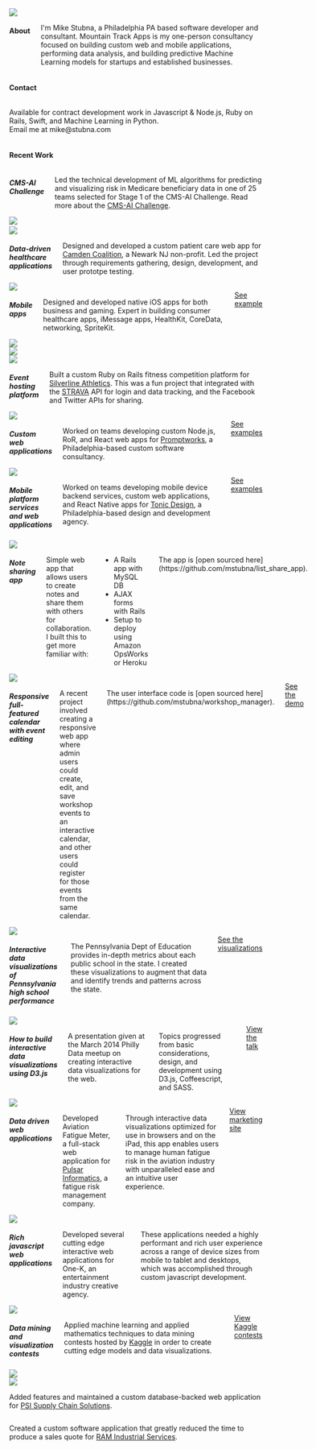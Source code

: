 <div class="container">
  <div class="row header">
  	<div class="medium-6 small-12 columns">
  	  <img src='images/logo_med_no_bg.png'>
  	</div>
  	<div class="medium-5 small-12 medium-offset-1 columns">
  	  <h4>About</h4>
  	  <p>I'm Mike Stubna, a Philadelphia PA based software developer and consultant. Mountain Track Apps is my one-person consultancy focused on building custom web and mobile applications, performing data analysis, and building predictive Machine Learning models for startups and established businesses.
  	</div>
  </div>

  <div class="row">
    <div class="small-12 columns">
      <h4>Contact</h4>
    </div>
  </div>
  <div class="row contact">
    <div class="small-12 columns">
      <p>Available for contract development work in Javascript & Node.js, Ruby on Rails, Swift, and Machine Learning in Python.<br>
      Email me at <span>mike@stubna.com</span></p>
    </div>
  </div>

  <div class="row">
    <div class="small-12 columns">
      <h4>Recent Work</h4>
    </div>
  </div>

  <div class="project row">
    <div class="small-12 medium-6 columns">
      <h5>CMS-AI Challenge</h5>
      <p>Led the technical development of ML algorithms for predicting and visualizing risk in Medicare beneficiary data in one of 25 teams selected for Stage 1 of the CMS-AI Challenge. Read more about the <a href="https://innovation.cms.gov/initiatives/artificial-intelligence-health-outcomes-challenge/">CMS-AI Challenge</a>.</p>
    </div>
    <div class="small-8 medium-4 columns">
      <a href='images/cms_ai_1.png' target='_blank'>
        <img src='images/cms_ai_1.png'>
      </a>
    </div>
    <div class="small-4 medium-2 columns">
      <a href='images/cms_ai_2.png' target='_blank'>
        <img src='images/cms_ai_2.png' style='padding-top:3px;'>
      </a>
    </div>
  </div>

  <div class="project row">
    <div class="small-12 medium-8 columns">
      <h5>Data-driven healthcare applications</h5>
      <p>Designed and developed a custom patient care web app for <a href="https://www.camdenhealth.org/">Camden Coalition</a>, a Newark NJ non-profit. Led the project through requirements gathering, design, development, and user prototpe testing.</p>
    </div>
    <div class="small-12 medium-4 columns">
      <a href="https://www.camdenhealth.org/" target="_blank"><img src='images/timelines_app.png'></a>
    </div>
  </div>

  <div class="project row">
    <div class="small-12 medium-6 columns">
      <h5>Mobile apps</h5>
      <p>Designed and developed native iOS apps for both business and gaming. Expert in building consumer healthcare apps, iMessage apps, HealthKit, CoreData, networking, SpriteKit.</p>
      <a href="http://wordl.es/" target="_blank" class="button small radius">See example</a>
    </div>
    <div class="small-4 medium-2 columns">
      <img src='images/ios_1.png'/>
    </div>
    <div class="small-4 medium-2 columns">
      <img src='images/ios_2.png'/>
    </div>
    <div class="small-4 medium-2 columns">
      <a href="http://wordl.es/" target="_blank">
        <img src='images/ios_3.png'/>
      </a>
    </div>
  </div>

  <div class="project row">
    <div class="small-12 medium-7 columns">
      <h5>Event hosting platform</h5>
      <p>Built a custom Ruby on Rails fitness competition platform for <a href="https://www.silverlineathletics.com">Silverline Athletics</a>. This was a fun project that integrated with the <a href="https://www.strava.com/" target="_blank">STRAVA</a> API for login and data tracking, and the Facebook and Twitter APIs for sharing.</p>
    </div>
    <div class="small-12 medium-5 columns">
      <img src='images/silverline.png'>
    </div>
  </div>

  <div class="project row">
    <div class="small-12 medium-7 columns">
      <h5>Custom web applications</h5>
      <p>Worked on teams developing custom Node.js, RoR, and React web apps for <a href="https://www.promptworks.com/">Promptworks</a>, a Philadelphia-based custom software consultancy.</p>
      <a href="https://www.promptworks.com/" target="_blank" class="button small radius">See examples</a>
    </div>
    <div class="small-12 medium-5 columns">
      <a href="https://www.promptworks.com/" target="_blank"><img src='images/promptworks.png'></a>
    </div>
  </div>

  <div class="project row">
    <div class="small-12 medium-7 columns">
      <h5>Mobile platform services and web applications</h5>
      <p>Worked on teams developing mobile device backend services, custom web applications, and React Native apps for <a href="http://tonicdesign.com/">Tonic Design</a>, a Philadelphia-based design and development agency.</p>
      <a href="http://tonicdesign.com/" target="_blank" class="button small radius">See examples</a>
    </div>
    <div class="small-12 medium-5 columns">
      <a href="http://tonicdesign.com/" target="_blank"><img src='images/tonic.png'></a>
    </div>
  </div>

  <div class="project row">
    <div class="small-12 medium-7 columns">
      <h5>Note sharing app</h5>
      <p>
        Simple web app that allows users to create notes and share them with others for collaboration. I built this to get more familiar with:
      </p>
      <ul>
        <li>A Rails app with MySQL DB</li>
        <li>AJAX forms with Rails</li>
        <li>Setup to deploy using Amazon OpsWorks or Heroku</li>
      </ul>
      <p>
        The app is [open sourced here](https://github.com/mstubna/list_share_app).
      </p>
    </div>
    <div class="small-12 medium-5 columns">
      <a href="http://sharemynotes.co"><img src='images/note_share_app.png'></a>
    </div>
  </div>

  <div class="project row">
    <div class="small-12 medium-7 columns">
      <h5>Responsive full-featured calendar with event editing</h5>
      <p>
        A recent project involved creating a responsive web app where admin users could create, edit, and save workshop events to an interactive calendar, and other users could register for those events from the same calendar.
      </p>
      <p>
        The user interface code is [open sourced here](https://github.com/mstubna/workshop_manager).
      </p>
      <a href="http://workshopmanager.s3-website-us-east-1.amazonaws.com" class="button small radius">See the demo</a>
    </div>
    <div class="small-12 medium-5 columns">
      <a href="http://workshopmanager.s3-website-us-east-1.amazonaws.com"><img src='images/workshop_manager.png'></a>
    </div>
  </div>

  <div class="project row">
    <div class="small-12 medium-7 columns">
      <h5>Interactive data visualizations of Pennsylvania high school performance</h5>
      <p>
        The Pennsylvania Dept of Education provides in-depth metrics about each public school in the state. I created these visualizations to augment that data and identify trends and patterns across the state.
      </p>
      <a href="pa_schools" class="button small radius">See the visualizations</a>
    </div>
    <div class="small-12 medium-5 columns">
      <a href="pa_schools"><img src='images/pa_schools.png'></a>
    </div>
  </div>

  <div class="project row">
    <div class="small-12 medium-7 columns">
      <h5>How to build interactive data visualizations using D3.js</h5>
      <p>A presentation given at the March 2014 Philly Data meetup on creating interactive data visualizations for the web.</p>
      <p>Topics progressed from basic considerations, design, and development using D3.js, Coffeescript, and SASS.</p>
      <a href="data_viz" class="button small radius">View the talk</a>
    </div>
    <div class="small-12 medium-5 columns">
      <a href="data_viz"><img src='images/data_viz_3.png'></a>
    </div>
  </div>

  <div class="project row">
    <div class="small-12 medium-7 columns">
      <h5>Data driven web applications</h5>
      <p>Developed Aviation Fatigue Meter, a full-stack web application for <a href="http://pulsarinformatics.com" target="_blank">Pulsar Informatics</a>, a fatigue risk management company.</p>
      <p>Through interactive data visualizations optimized for use in browsers and on the iPad, this app enables users to manage human fatigue risk in the aviation industry with unparalleled ease and an intuitive user experience.</p>
      <a href="https://pulsarinformatics.com/products/aviation" target="_blank" class="button small radius">View marketing site</a>
    </div>
    <div class="small-12 left medium-4 columns">
      <a href="https://pulsarinformatics.com/products/aviation" target="_blank"><img src='images/fatigue_meter.png'></a>
    </div>
  </div>

  <div class="project row">
    <div class="small-12 medium-7 columns">
      <h5>Rich javascript web applications</h5>
      <p>Developed several cutting edge interactive web applications for One-K, an entertainment industry creative agency.</p>
      <p>These applications needed a highly performant and rich user experience across a range of device sizes from mobile to tablet and desktops, which was accomplished through custom javascript development.</p>
    </div>
    <div class="small-12 medium-5 columns">
      <img src='images/one_k_mos.png'>
    </div>
  </div>

  <div class="project row">
    <div class="small-12 medium-4 columns">
      <h5>Data mining and visualization contests</h5>
    	<p>Applied machine learning and applied mathematics techniques to data mining contests hosted by <a href="http://www.kaggle.com" target="_blank">Kaggle</a> in order to create cutting edge models and data visualizations.</p>
      <a href="http://www.kaggle.com/users/50679/mike-stubna" target="_blank" class="button small radius">View Kaggle contests</a>
    </div>
    <div class="small-6 medium-4 columns">
      <a href="https://www.kaggle.com/c/harvard-business-review-vision-statement-prospect/prospector#120" target="_blank"><img src='images/kaggle_2.png'></a>
    </div>
    <div class="small-6 medium-4 columns">
      <a href="https://www.kaggle.com/c/harvard-business-review-vision-statement-prospect/prospector#120" target="_blank"><img src='images/kaggle.png'></a>
    </div>
  </div>

  <div class="project row">
    <div class="small-12 columns">
  	 <p>Added features and maintained a custom database-backed web application for <a href="http://www.psiscs.com" target="_blank">PSI Supply Chain Solutions</a>.</p>
    </div>
  </div>
  <div class="project row">
    <div class="small-12 columns">
  	 <p>Created a custom software application that greatly reduced the time to produce a sales quote for <a href="http://ramindustrialservices.com/" target="_blank">RAM Industrial Services</a>.</p>
    </div>
  </div>

</div>

